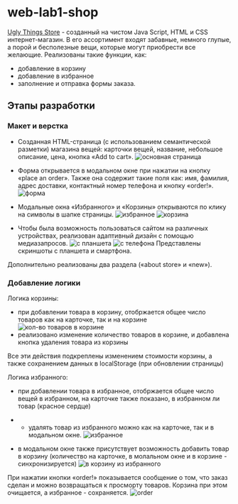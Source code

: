 # web-lab1-shop

[Ugly Things Store](https://aleksashako.github.io/web-lab1-shop/) - созданный на чистом Java Script, HTML и CSS интернет-магазин. В его ассортимент входят забавные, немного глупые, а порой и бесполезные вещи, которые могут приобрести все желающие. 
Реализованы такие функции, как:
- добавление в корзину
- добавление в избранное
- заполнение и отправка формы заказа.

## Этапы разработки
### Макет и верстка
* Созданная HTML-страница (с использованием семантической разметки) магазина вещей: карточки вещей, название, небольшое описание, цена, кнопка «Add to cart».
![основная страница](img-for-readme/main-page.png)
* Форма открывается в модальном окне при нажатии на кнопку «place an order». Также она содержит такие поля как: имя, фамилия, адрес доставки, контактный номер телефона и кнопку «order!».
![форма](img-for-readme/form.png)
* Модальные окна «Избранного» и «Корзины» открываются по клику на символы в шапке страницы.
![избранное](img-for-readme/fav-modal.png)
![корзина](img-for-readme/cart-modal.png)

* Чтобы была возможность пользоваться сайтом на различных устройствах, реализован адаптивный дизайн с помощью медиазапросов.
![с планшета](img-for-readme/tablet.jpg)
![с телефона](img-for-readme/phone.jpg)
Представлены скриншоты с планшета и смартфона.

Дополнительно реализованы два раздела («about store» и «new»).


### Добавление логики
Логика корзины:
- при добавлении товара в корзину, отобржается общее число товаров как на карточке, так и на корзине
![кол-во товаров в корзине](img-for-readme/logic-cart.png)
- реализовано изменение количество товаров в корзине, и добавлена кнопка удаления товара из корзины

Все эти действия подкреплены изменением стоимости корзины, а также сохранением данных в localStorage (при обновлении страницы)

Логика избранного:
- при добавлении товара в избранное, отобржается общее число вещей в избранном, на карточке также показано, в избранном ли товар (красное сердце)
- - удалять товар из избранного можно как на карточке, так и в модальном окне.
![избранное](img-for-readme/in-favs.png)

- в модальном окне также присутствует возможность добавить товар в корзину (количество на карточке, в молальном окне и в корзине - синхронизируется)
![в корзину из избранного](img-for-readme/from-cart-to-fav.png)

При нажатии кнопки «order!» показывается сообщение о том, что заказ сделан и можно возвращаться к просморту товаров. Корзина при этом очищается, а избранное - сохраняется.
![order](img-for-readme/message-after-order.png)


